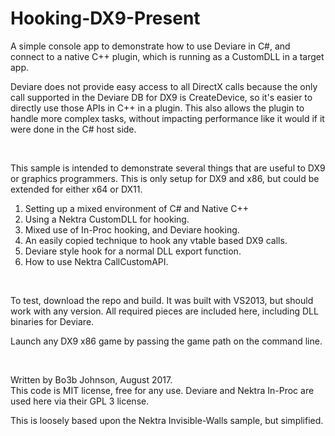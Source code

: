 # Hooking-DX9-Present

A simple console app to demonstrate how to use Deviare in C#, and connect to a native
C++ plugin, which is running as a CustomDLL in a target app.  

Deviare does not provide easy access to all DirectX calls because the only call supported
in the Deviare DB for DX9 is CreateDevice, so it's easier to directly use those APIs in 
C++ in a plugin.  This also allows the plugin to handle more complex tasks, without 
impacting performance like it would if it were done in the C# host side.

<br>

This sample is intended to demonstrate several things that are useful to DX9
or graphics programmers. This is only setup for DX9 and x86, but could be extended for either x64 or DX11.

 1) Setting up a mixed environment of C# and Native C++
 2) Using a Nektra CustomDLL for hooking.
 3) Mixed use of In-Proc hooking, and Deviare hooking.
 4) An easily copied technique to hook any vtable based DX9 calls.
 5) Deviare style hook for a normal DLL export function.
 6) How to use Nektra CallCustomAPI.

<br>

To test, download the repo and build.  It was built with VS2013, but should work with 
any version.  All required pieces are included here, including DLL binaries for Deviare.

Launch any DX9 x86 game by passing the game path on the command line.


<br>

Written by Bo3b Johnson, August 2017.  
 This code is MIT license, free for any use.
 Deviare and Nektra In-Proc are used here via their GPL 3 license.

This is loosely based upon the Nektra Invisible-Walls sample, but simplified.
